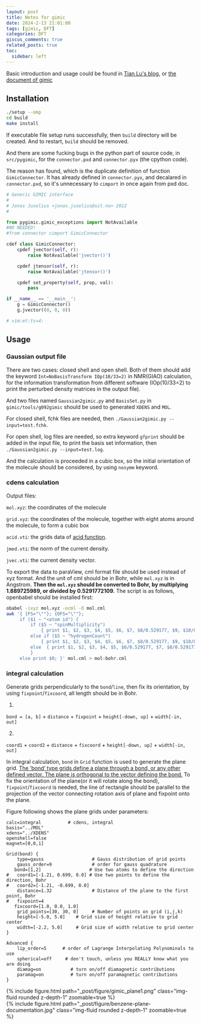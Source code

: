 ```yaml
---
layout: post
title: Notes for gimic
date: 2024-2-13 21:01:00
tags: [gimic, DFT]
categories: DFT
giscus_comments: true
related_posts: true
toc:
  sidebar: left
---
```


Basic introduction and usage could be found in [Tian Lu's blog](http://sobereva.com/491), or [the document of gimic](https://github.com/qmcurrents/gimic/tree/master/doc)

## Installation
```bash
./setup --omp
cd build
make install
```
If executable file setup runs successfully, then `build` directory will be created. And to restart, `build` should be removed.

And there are some fucking bugs in the python part of source code, in `src/pygimic`, for the `connector.pxd` and `connector.pyx` (the cpython code).

The reason has found, which is the duplicate definition of function `GimicConnector`. It has already defined in `connector.pyx`, and decalared in `connector.pxd`, so it's unnecessary to `cimport` in once again from pxd doc. 

```python
# Generic GIMIC interface
#
# Jonas Juselius <jonas.juselius@uit.no> 2012
#

from pygimic.gimic_exceptions import NotAvailable
#NO NEEDED!
#from connector cimport GimicConnector

cdef class GimicConnector:
    cpdef jvector(self, r):
        raise NotAvailable('jvector()')

    cpdef jtensor(self, r):
        raise NotAvailable('jtensor()')

    cpdef set_property(self, prop, val):
        pass

if __name__ == '__main__':
    g = GimicConnector()
    g.jvector((0, 0, 0))

# vim:et:ts=4:
```

## Usage

### Gaussian output file

There are two cases: closed shell and open shell. Both of them should add the keyword `Int=NoBasisTransform IOp(10/33=2)` in NMR(GIAO) calculation, for the information transformation from different software (IOp(10/33=2)  to print the perturbed density matrices in the output file).

And two files named `Gaussian2gimic.py` and `BasisSet.py` in `gimic/tools/g092gimic` should be used to generated `XDENS` and `MOL`.

For closed shell, fchk files are needed, then `./Gaussian2gimic.py --input=test.fchk`.

For open shell, log files are needed, so extra keyword `gfprint` should be added in the input file, to print the basis set information, then `./Gaussian2gimic.py --input=test.log`.

And the calculation is proceeded in a cubic box, so the initial orientation of the molecule should be considered, by using `nosymm` keyword.

### cdens calculation

Output files:

`mol.xyz`: the coordinates of the molecule

`grid.xyz`: the coordinates of the molecule, together with eight atoms around the molecule, to form a cubic box

`acid.vti`: the grids data of [acid function](http://sobereva.com/147).

`jmod.vti`: the norm of the current density.

`jvec.vti`: the current density vector.

To export the data to paraView, cml format file should be used instead of xyz format. And the unit of cml should be in Bohr, while `mol.xyz` is in Angstrom. **Then the `mol.xyz` should be converted to Bohr, by multiplying 1.889725989, or divided by 0.5291772109.** The script is as follows, openbabel should be installed first:

```bash
obabel -ixyz mol.xyz -ocml -O mol.cml
awk '{ {FS="\""}; {OFS="\""};
     if ($1 ~ "<atom id") {
         if ($5 ~ "spinMultiplicity")
             { print $1, $2, $3, $4, $5, $6, $7, $8/0.529177, $9, $10/0.529177, $11, $12/0.529177, $13 }
         else if ($5 ~ "hydrogenCount")
             { print $1, $2, $3, $4, $5, $6, $7, $8/0.529177, $9, $10/0.529177, $11, $12/0.529177, $13 }		 
     	 else  { print $1, $2, $3, $4, $5, $6/0.529177, $7, $8/0.529177, $9, $10/0.529177, $11 }
         }
     else print $0; }' mol.cml > mol-bohr.cml

```

### integral calculation

Generate grids perpendicularly to the `bond`/`line`, then fix its orientation, by using `fixpoint`/`fixcoord`, all length should be in Bohr.

1.
`bond = [a, b]` + `distance` + `fixpoint` + `height[-down, up]` + `width[-in, out]`

2.
`coord1` + `coord2` + `distance` + `fixcoord` + `height[-down, up]` + `width[-in, out]`


In integral calculation, `bond` in `Grid` function is used to generate the plane grid. [The ’bond’ type grids define a plane through a bond, or any other defined vector. The plane is orthogonal to the vector defining the bond.](https://github.com/qmcurrents/gimic/blob/master/doc/grids.rst) To fix the orientation of the plane(or it will rotate along the bond), `fixpoint`/`fixcoord` is needed, the line of rectangle should be parallel to the projection of the vector connecting rotation axis of plane and fixpoint onto the plane.

Figure following shows the plane grids under parameters:

```
calc=integral          # cdens, integral
basis="../MOL"
xdens="../XDENS"
openshell=false
magnet=[0,0,1]

Grid(bond) {
    type=gauss                  # Gauss distribution of grid points
    gauss_order=9               # order for gauss quadrature
   bond=[1,2]                  # Use two atoms to define the direction
#   coord1=[-1.21, 0.699, 0.0] # Use two points to define the direction, Bohr
#   coord2=[-1.21, -0.699, 0.0]
    distance=1.32               # Distance of the plane to the first point, Bohr
#   fixpoint=4
   fixcoord=[1.0, 0.0, 1.0]
    grid_points=[30, 30, 0]     # Number of points on grid (i,j,k)
    height=[-5.0, 5.0]    # Grid size of height relative to grid center
    width=[-2.2, 5.0]     # Grid size of width relative to grid center
}

Advanced {
    lip_order=5      # order of Lagrange Interpolating Polynominals to use
    spherical=off     # don't touch, unless you REALLY know what you are doing
    diamag=on           # turn on/off diamagnetic contributions
    paramag=on          # turn on/off paramagnetic contributions
}
```

<div class="row mt-3">
    <div class="col-sm mt-3 mt-md-0">
        {% include figure.html path="_post/figure/gimic_plane1.png" class="img-fluid rounded z-depth-1" zoomable=true %}
    </div>
    <div class="col-sm mt-3 mt-md-0">
        {% include figure.html path="_post/figure/benzene-plane-documentation.jpg" class="img-fluid rounded z-depth-1" zoomable=true %}
    </div>
</div>
